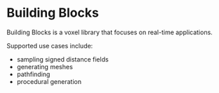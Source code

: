 # Building Blocks

Building Blocks is a voxel library that focuses on real-time applications.

Supported use cases include:

- sampling signed distance fields
- generating meshes
- pathfinding
- procedural generation
